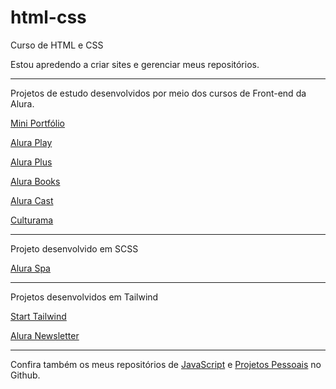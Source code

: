 # html-css
 Curso de HTML e CSS

 Estou apredendo a criar sites e gerenciar meus repositórios.

 <hr>

 Projetos de estudo desenvolvidos por meio dos cursos de Front-end da Alura.

 <a href="https://matheus-pombeiro.github.io/html-css/portfolio/index.html">Mini Portfólio</a>

 <a href="https://matheus-pombeiro.github.io/html-css/alura-play/index.html">Alura Play</a>

 <a href="https://matheus-pombeiro.github.io/html-css/alura-plus/index.html">Alura Plus</a>

 <a href="https://matheus-pombeiro.github.io/html-css/alura-books/index.html">Alura Books</a>

 <a href="https://matheus-pombeiro.github.io/html-css/alura-cast/index.html">Alura Cast</a>

 <a href="https://matheus-pombeiro.github.io/html-css/culturama/index.html">Culturama</a>
 
 <hr>

 Projeto desenvolvido em SCSS

 <a href="https://matheus-pombeiro.github.io/html-css/alura-spa/index.html">Alura Spa</a>

 <hr>

 Projetos desenvolvidos em Tailwind

 <a href="https://matheus-pombeiro.github.io/html-css/alura-newsletter/index.html">Start Tailwind</a>

 <a href="https://matheus-pombeiro.github.io/html-css/alura-newsletter/newsletter.html">Alura Newsletter</a>

 <hr>

 Confira também os meus repositórios de <a href="https://matheus-pombeiro.github.io/javascript">JavaScript</a> e <a href="https://matheus-pombeiro.github.io/projetos-pessoais/">Projetos Pessoais</a> no Github.